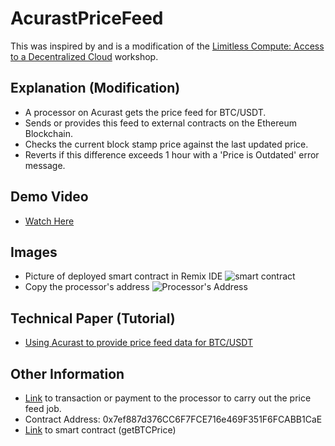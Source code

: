 # AcurastPriceFeed
This was inspired by and is a modification of the [Limitless Compute: Access to a Decentralized Cloud](https://youtu.be/eNySIW9cBD8) workshop.

## Explanation (Modification)
* A processor on Acurast gets the price feed for BTC/USDT.
* Sends or provides this feed to external contracts on the Ethereum Blockchain.
* Checks the current block stamp price against the last updated price.
* Reverts if this difference exceeds 1 hour with a 'Price is Outdated' error message.
## Demo Video
* [Watch Here](https://youtu.be/0hMk3665HNU?si=sx0ay3_-xstWnXlC)
## Images
* Picture of deployed smart contract in Remix IDE
   ![smart contract](https://imgur.com/n1V86Yb.png)
* Copy the processor's address
   ![Processor's Address](https://i.imgur.com/IyUJaah.png)
## Technical Paper (Tutorial)
* [Using Acurast to provide price feed data for BTC/USDT](https://tallnerd.hashnode.dev/using-acurast-to-provide-price-feed-data-for-btcust)
## Other Information
* [Link](https://goerli.etherscan.io/tx/0xbafa5b4a8a64b81b2a2d10606ad33618b4c93f13d2747c61d39b2ba830157b01) to transaction or payment to the processor to carry out the price feed job.
* Contract Address: 0x7ef887d376CC6F7FCE716e469F351F6FCABB1CaE
* [Link](https://goerli.etherscan.io/address/0x7ef887d376cc6f7fce716e469f351f6fcabb1cae) to smart contract (getBTCPrice)
  
